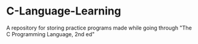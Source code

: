 # C-Language-Learning
A repository for storing practice programs made while going through "The C Programming Language, 2nd ed"
